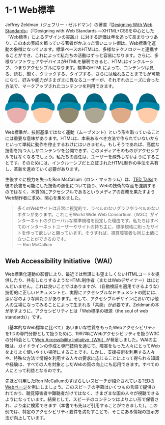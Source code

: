 # 1-1 Web標準

Jeffrey Zeldman（ジェフリー・ゼルドマン）の著書『[Designing With Web Standards](http://en.wikipedia.org/wiki/Designing_with_Web_Standards)』（『Designing with Web Standards ―XHTML+CSSを中心とした「Web標準」によるデザインの実践』）に対する評価は年を追って高まりつつあり、この本の表紙を飾っている著者がかぶった青いニット帽は、Web標準化運動の象徴になっています。標準ベースのHTMLは、多様なテクノロジーと連携することができ、これによって私たちの活動はずっと容易になります。さらに、多様なソフトウェアやデバイスがHTMLを解釈できると、HTMLはインクルーシブ、つまりアクセシブルになります。標準のHTMLによって、コンテンツは見る、読む、聞く、クリックする、タイプする、さらには[触れる](http://en.wikipedia.org/wiki/Refreshable_braille_display)ことまでもが可能になり、好みや能力がさまざまに異なるユーザーが、それぞれのニーズに合った方法で、マークアップされたコンテンツを利用できます。

![図: 青いニット帽をかぶったさまざまな人々](img-1-1_01.png)

Web標準が、技術基準ではなく運動（ムーブメント）という形を取っていることには重要な意味があります。HTMLは、本来あるべき方法で作られていないからといって単純に動作を停止するわけにはいきません。もしそうであれば、高度な技術を持つ人しかコンテンツを公開できず、このメディアそのものがアクセシブルではなくなるでしょう。私たちの責任は、ユーザーを疎外しないようにすることです。そのためには、インクルーシブだと立証されたHTML制作の手法を共有し、革新を進めていく必要があります。

生後すぐに視力を失ったRon McCallum（ロン・マッカラム）は、[TED Talks](http://www.ted.com/talks/ron_mccallum_how_technology_allowed_me_to_read.html)で彼の読書を可能にした技術の進化について語り、Webの技術的な面を強調するのではなく、本質的にアクセシブルであるというメディアの責務を果たすようWeb制作者に求め、関心を集めました。

>多くのWebサイトは非常に視覚的で、ラベルのないグラフやラベルのないボタンがあります。これこそWorld Wide Web Consortium（W3C）がインターネットのグローバルな標準規格を設定した理由です。私たちはすべてのインターネットユーザーやサイトの持ち主に、標準規格に則ったサイトを作って欲しいと願っています。そうすれば、視覚障害者も同じ土俵に立つことができるのです。  
― Ron McCallum

## Web Accessibility Initiative（WAI）

Web標準化運動の影響により、最近では無謀にも望ましくないHTMLコードを提供したり、共有したりするようなHTML制作者（またはWebデザイナー）はほとんどいません。これは良いことではありますが、（自動検証を適用できるような）技術的に正しいドキュメントと、実際にアクセシブルなドキュメントの間には、深い谷のような隔たりがあります。そして、アクセシブルデザインにおいては他人の立場になってみることによって生まれる「共感」が必要です。Zeldmanの本が示すように、アクセシビリティとは「Web標準の根源（the soul of web standards）」です。

（基本的なWeb標準に比べて）あいまいな性質をもったWebアクセシビリティを1つの専門分野として扱うために、1997年にWebアクセシビリティを扱うW3Cの分科会として[Web Accessibility Initiative（WAI）](http://en.wikipedia.org/wiki/Web_Accessibility_Initiative)が発足しました。WAIの主眼は、ガイドラインの作成と専門技術を通じて、障害をもった人々にとってWebをよりよく使いやすい場所にすることです。しかし、支援技術を利用する人々や、特殊な方法で情報を利用する人々の要求に応じることによって得られる知識や経験は、すべての人を対象としたWebの質の向上にも応用できます。すべての人にとって利益となるのです。

先ほど引用したRon McCallumのすばらしいスピーチが紹介されている[TEDのWebページ](http://www.ted.com/talks/ron_mccallum_how_technology_allowed_me_to_read.html)を例にしましょう。このスピーチの字幕はいくつもの言語で提供されており、聴覚障害者や難聴者だけではなく、さまざまな国の人々が視聴できるようになっています。結果として、スピーチのコンテンツはよりよい形で保管され、より楽に検索できます（本書でも先ほど引用することができました）。この例では、特定のアクセシビリティ要件を満たすことで、そこにある情報の提示方法が向上しています。
